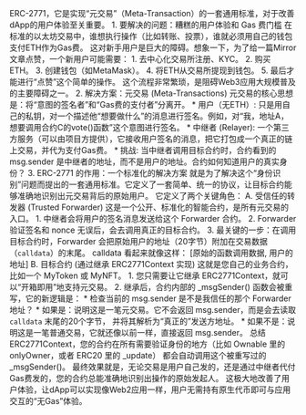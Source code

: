 ERC-2771，它是实现“元交易”（Meta-Transaction）的一套通用标准，对于改善dApp的用户体验至关重要。
    1. 要解决的问题：糟糕的用户体验和 Gas 费门槛
        在标准的以太坊交易中，谁想执行操作（比如转账、投票），谁就必须用自己的钱包支付ETH作为Gas费。
        这对新手用户是巨大的障碍。想象一下，为了给一篇Mirror文章点赞，一个新用户可能需要：
            1. 去中心化交易所注册、KYC。
            2. 购买 ETH。
            3. 创建钱包（如MetaMask）。
            4. 将ETH从交易所提现到钱包。
            5. 最后才能进行“点赞”这个简单的操作。
        这个流程非常繁琐，是阻碍Web3应用大规模普及的主要障碍之一。
    2. 解决方案：元交易 (Meta-Transactions)
        元交易的核心思想是：将“意图的签名者”和“Gas费的支付者”分离开。
        * 用户（无ETH）: 
            只是用自己的私钥，对一个描述他“想要做什么”的消息进行签名。例如，对“我，地址A，想要调用合约C的vote()函数”这个意图进行签名。
        * 中继者 (Relayer): 一个第三方服务（可以由项目方提供），它接收用户签名的消息，把它打包成一个真正的链上交易，并代为支付Gas费。
        * 挑战: 当中继者调用目标合约时，合约看到的 msg.sender 是中继者的地址，而不是用户的地址。合约如何知道用户的真实身份？
    3. ERC-2771 的作用：一个标准化的解决方案
        就是为了解决这个“身份识别”问题而提出的一套通用标准。它定义了一套简单、统一的协议，让目标合约能够准确地识别出元交易背后的原始用户。
        它定义了两个关键角色：
            A. 受信任的转发器 (Trusted Forwarder)
                这是一个公开、标准化的智能合约，是所有元交易的入口。
                    1. 中继者会将用户的签名消息发送给这个 Forwarder 合约。
                    2. Forwarder 验证签名和 nonce 无误后，会去调用真正的目标合约。
                    3. 最关键的一步：在调用目标合约时，Forwarder 会把原始用户的地址（20字节）附加在交易数据（`calldata`）的末尾。
                calldata 看起来就像这样： [原始的函数调用数据, 用户的地址]
            B. 目标合约 (通过继承 ERC2771Context 实现)
                这就是您自己的业务合约，比如一个 MyToken 或 MyNFT。
                    1. 您只需要让它继承 ERC2771Context，就可以“开箱即用”地支持元交易。
                    2. 继承后，合约内部的 _msgSender() 函数会被重写，它的新逻辑是：
                        * 检查当前的 msg.sender 是不是我信任的那个 Forwarder 地址？
                        * 如果是：说明这是一笔元交易。它不会返回 msg.sender，而是会去读取 `calldata` 末尾的20个字节，
                            并将其解析为“真正的”发送方地址。
                        * 如果不是：说明这是一笔普通交易，它就还像以前一样，直接返回 msg.sender。
总结
    ERC2771Context，您的合约在所有需要验证身份的地方（比如 Ownable 里的 onlyOwner，或者 ERC20 里的 _update）
        都会自动调用这个被重写过的 _msgSender()。
    最终效果就是，无论交易是用户自己发的，还是通过中继者代付Gas费发的，您的合约总能准确地识别出操作的原始发起人。
    这极大地改善了用户体验，让dApp可以实现像Web2应用一样，用户无需持有原生代币即可与应用交互的“无Gas”体验。

    
